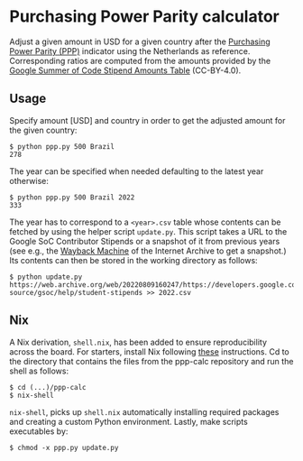 # Purchasing Power Parity calculator 

Adjust a given amount in USD for a given country after the [Purchasing Power Parity (PPP)](https://en.wikipedia.org/wiki/Purchasing_power_parity) indicator using the Netherlands as reference. Corresponding ratios are computed from the amounts provided by the [Google Summer of Code Stipend Amounts Table](https://developers.google.com/open-source/gsoc/help/student-stipends) (CC-BY-4.0).

## Usage

Specify amount [USD] and country in order to get the adjusted amount for the given country:

```console
$ python ppp.py 500 Brazil
278
```

The year can be specified when needed defaulting to the latest year otherwise:

```console
$ python ppp.py 500 Brazil 2022
333
```

The year has to correspond to a `<year>.csv` table whose contents can be fetched by using the helper script `update.py`. This script takes a URL to the Google SoC Contributor Stipends or a snapshot of it from previous years (see e.g., the [Wayback Machine](https://web.archive.org/web) of the Internet Archive to get a snapshot.) Its contents can then be stored in the working directory as follows:

```console
$ python update.py https://web.archive.org/web/20220809160247/https://developers.google.com/open-source/gsoc/help/student-stipends >> 2022.csv
```

## Nix

A Nix derivation, `shell.nix`, has been added to ensure reproducibility across the board. For starters, install Nix following [these](https://nix.dev/tutorials/install-nix) instructions. Cd to the directory that contains the files from the ppp-calc repository and run the shell as follows:

```console
$ cd (...)/ppp-calc
$ nix-shell
```

`nix-shell`, picks up `shell.nix` automatically installing required packages and creating a custom Python environment. Lastly, make scripts executables by:

```console
$ chmod -x ppp.py update.py
```
